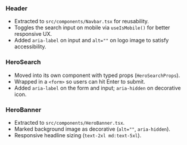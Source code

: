 ### Header

- Extracted to `src/components/Navbar.tsx` for reusability.
- Toggles the search input on mobile via `useIsMobile()` for better responsive UX.
- Added `aria-label` on input and `alt=""` on logo image to satisfy accessibility.

### HeroSearch

- Moved into its own component with typed props (`HeroSearchProps`).
- Wrapped in a `<form>` so users can hit Enter to submit.
- Added `aria-label` on the form and input; `aria-hidden` on decorative icon.

### HeroBanner

- Extracted to `src/components/HeroBanner.tsx`.
- Marked background image as decorative (`alt=""`, `aria-hidden`).
- Responsive headline sizing (`text-2xl md:text-5xl`).
